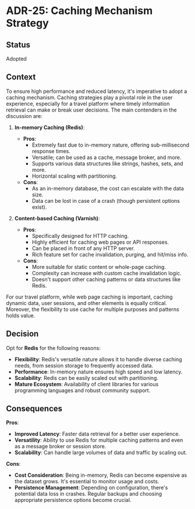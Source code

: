 # ADR-25: Caching Mechanism Strategy

## Status

Adopted

## Context

To ensure high performance and reduced latency, it's imperative to adopt a caching mechanism. Caching strategies play a pivotal role in the user experience, especially for a travel platform where timely information retrieval can make or break user decisions. The main contenders in the discussion are:

1. **In-memory Caching (Redis)**:
    - **Pros**:
        - Extremely fast due to in-memory nature, offering sub-millisecond response times.
        - Versatile; can be used as a cache, message broker, and more.
        - Supports various data structures like strings, hashes, sets, and more.
        - Horizontal scaling with partitioning.
    - **Cons**:
        - As an in-memory database, the cost can escalate with the data size.
        - Data can be lost in case of a crash (though persistent options exist).

2. **Content-based Caching (Varnish)**:
    - **Pros**:
        - Specifically designed for HTTP caching.
        - Highly efficient for caching web pages or API responses.
        - Can be placed in front of any HTTP server.
        - Rich feature set for cache invalidation, purging, and hit/miss info.
    - **Cons**:
        - More suitable for static content or whole-page caching.
        - Complexity can increase with custom cache invalidation logic.
        - Doesn't support other caching patterns or data structures like Redis.

For our travel platform, while web page caching is important, caching dynamic data, user sessions, and other elements is equally critical. Moreover, the flexibility to use cache for multiple purposes and patterns holds value.

## Decision

Opt for **Redis** for the following reasons:

- **Flexibility**: Redis's versatile nature allows it to handle diverse caching needs, from session storage to frequently accessed data.
- **Performance**: In-memory nature ensures high speed and low latency.
- **Scalability**: Redis can be easily scaled out with partitioning.
- **Mature Ecosystem**: Availability of client libraries for various programming languages and robust community support.

## Consequences

**Pros**:

- **Improved Latency**: Faster data retrieval for a better user experience.
- **Versatility**: Ability to use Redis for multiple caching patterns and even as a message broker or session store.
- **Scalability**: Can handle large volumes of data and traffic by scaling out.

**Cons**:

- **Cost Consideration**: Being in-memory, Redis can become expensive as the dataset grows. It's essential to monitor usage and costs.
- **Persistence Management**: Depending on configuration, there's potential data loss in crashes. Regular backups and choosing appropriate persistence options become crucial.
